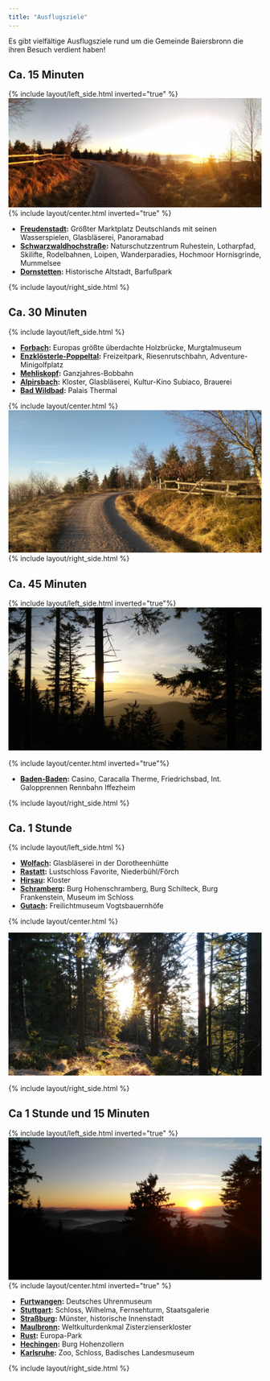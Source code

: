 ```yaml
---
title: "Ausflugsziele"
---
```


Es gibt vielfältige Ausflugsziele rund um die Gemeinde Baiersbronn die ihren Besuch verdient haben!

## Ca. 15 Minuten

{% include layout/left_side.html inverted="true" %}
![Ausflugsziel 1](/uploads/media/ausflugsziele-1.jpg)
{% include layout/center.html inverted="true" %}

- **[Freudenstadt](https://www.freudenstadt.de/de/Freudenstadt-Portal):** Größter Marktplatz Deutschlands mit seinen Wasserspielen, Glasbläserei, Panoramabad
- **[Schwarzwaldhochstraße](https://www.nationalpark-schwarzwald.de/):** Naturschutzzentrum Ruhestein, Lotharpfad, Skilifte, Rodelbahnen, Loipen, Wanderparadies, Hochmoor Hornisgrinde, Mummelsee
- **[Dornstetten](https://www.dornstetten.de/):** Historische Altstadt, Barfußpark

{% include layout/right_side.html %}

## Ca. 30 Minuten

{% include layout/left_side.html %}

- **[Forbach](https://www.forbach.de/):** Europas größte überdachte Holzbrücke, Murgtalmuseum
- **[Enzklösterle-Poppeltal](https://www.enzkloesterle.de/de/):** Freizeitpark, Riesenrutschbahn, Adventure-Minigolfplatz
- **[Mehliskopf](https://www.mehliskopf.de/home/):** Ganzjahres-Bobbahn
- **[Alpirsbach](https://www.stadt-alpirsbach.de/de/Home):** Kloster, Glasbläserei, Kultur-Kino Subiaco, Brauerei
- **[Bad Wildbad](https://www.bad-wildbad.de/):** Palais Thermal

{% include layout/center.html %}
![Ausflugsziel 2](/uploads/media/ausflugsziele-2.jpg)
{% include layout/right_side.html %}

## Ca. 45 Minuten

{% include layout/left_side.html inverted="true"%}
![Ausflugsziel 3](/uploads/media/ausflugsziele-3.jpg)

{% include layout/center.html inverted="true"%}

- **[Baden-Baden](https://www.baden-baden.de/):** Casino, Caracalla Therme, Friedrichsbad, Int. Galopprennen Rennbahn Iffezheim

{% include layout/right_side.html %}

## Ca. 1 Stunde

{% include layout/left_side.html %}

- **[Wolfach](https://www.wolfach.de/):** Glasbläserei in der Dorotheenhütte
- **[Rastatt](https://www.rastatt.de/index.php?id=73):** Lustschloss Favorite, Niederbühl/Förch
- **[Hirsau](http://www.kloster-hirsau.de/):** Kloster
- **[Schramberg](https://www.schramberg.de/willkommen):** Burg Hohenschramberg, Burg Schilteck, Burg Frankenstein, Museum im Schloss
- **[Gutach](https://www.gutach-schwarzwald.de/):** Freilichtmuseum Vogtsbauernhöfe

{% include layout/center.html %}

![Ausflugsziel 4](/uploads/media/ausflugsziele-4.jpg)

{% include layout/right_side.html %}

## Ca 1 Stunde und 15 Minuten

{% include layout/left_side.html inverted="true" %}
![Ausflugsziel 5](/uploads/media/ausflugsziele-5.jpg)
{% include layout/center.html inverted="true" %}

- **[Furtwangen](https://www.furtwangen.de/,Lde/startseite.html):** Deutsches Uhrenmuseum
- **[Stuttgart](https://www.stuttgart.de/):** Schloss, Wilhelma, Fernsehturm, Staatsgalerie
- **[Straßburg](https://www.strasbourg.eu/):** Münster, historische Innenstadt
- **[Maulbronn](https://www.maulbronn.de/index.php?id=3):** Weltkulturdenkmal Zisterzienserkloster
- **[Rust](https://www.rust.de/):** Europa-Park
- **[Hechingen](https://www.hechingen.de/willkommen):** Burg Hohenzollern
- **[Karlsruhe](https://www.karlsruhe.de/):** Zoo, Schloss, Badisches Landesmuseum

{% include layout/right_side.html %}
